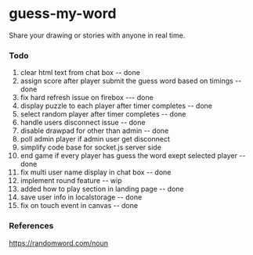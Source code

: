 # guess-my-word
Share your drawing or stories with anyone in real time.
### Todo
1. clear html text from chat box -- done
2. assign score after player submit the guess word based on timings -- done
3. fix hard refresh issue on firebox --- done
4. display puzzle to each player after timer completes -- done
5. select random player after timer completes -- done
6. handle users disconnect issue -- done
7. disable drawpad for other than admin -- done
8. poll admin player if admin user get disconnect
9. simplify code base for socket.js server side
10. end game if every player has guess the word exept selected player -- done
11. fix multi user name display in chat box -- done
12. implement round feature -- wip
13. added how to play section in landing page -- done
14. save user info in localstorage -- done
15. fix on touch event in canvas -- done
### References

https://randomword.com/noun
